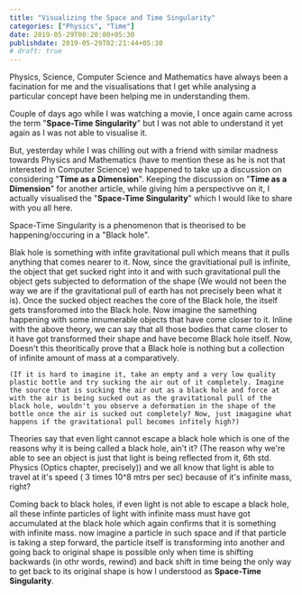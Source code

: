 ```yaml
---
title: "Visualizing the Space and Time Singularity"
categories: ["Physics", "Time"]
date: 2019-05-29T00:20:00+05:30
publishdate: 2019-05-29T02:21:44+05:30
# draft: true
---
```


Physics, Science, Computer Science and Mathematics have always been a facination for me and the visualisations that I get while analysing a particular concept have been helping me in understanding them.

Couple of days ago while I was watching a movie, I once again came across the term "**Space-Time Singularity**" but I was not able to understand it yet again as I was not able to visualise it.

But, yesterday while I was chilling out with a friend with similar madness towards Physics and Mathematics (have to mention these as he is not that interested in Computer Science) we happened to take up a discussion on considering "**Time as a  Dimension**". Keeping the discussion on "**Time as a  Dimension**" for another article, while giving him a perspectivve on it, I actually visualised the "**Space-Time Singularity**" which I would like to share with you all here.

Space-Time Singularity is a phenomenon that is theorised to be happening/occuring in a "Black hole".

Blak hole is something with infite gravitational pull which means that it pulls anything that comes nearer to it. Now, since the gravitiational pull is infinite, the object that get sucked right into it and with such gravitational pull the object gets subjected to deformation of the shape (We would not been the way we are if the gravitational pull of earth has not precisely been what it is). Once the sucked object reaches the core of the Black hole, the itself gets transforomed into the Black hole. Now imagine the samething happening with some innumerable objects that have come closer to it. Inline with the above theory, we can say that all those bodies that came closer to it have got transformed their shape and have become Black hole itself. Now, Doesn't this theoritically prove that a Black hole is nothing but a collection of infinite amount of mass at a comparatively.

`(If it is hard to imagine it, take an empty and a very low quality plastic bottle and try sucking the air out of it completely. Imagine the source that is sucking the air out as a black hole and force at with the air is being sucked out as the gravitational pull of the black hole, wouldn't you observe a deformation in the shape of the bottle once the air is sucked out completely? Now, just imagagine what happens if the gravitational pull becomes infitely high?)`

Theories say that even light cannot escape a black hole which is one of the reasons why it is being called a black hole, ain't it? (The reason why we're able to see an object is just that light is being reflected from it, 6th std. Physics (Optics chapter, precisely)) and we all know that light is able to travel at it's speed ( 3 times 10^8 mtrs per sec) because of it's infinite mass, right?

Coming back to black holes, if even light is not able to escape a black hole, all these infinte particles of light with infinite mass must have got accumulated at the black hole which again confirms that it is something with infinite mass. now imagine a particle in such space and if that particle is taking a step forward, the particle itself is transforming into another and going back to original shape is possible only when time is shifting backwards (in othr words, rewind) and back shift in time being the only way to get back to its original shape is how I understood as **Space-Time Singularity**.